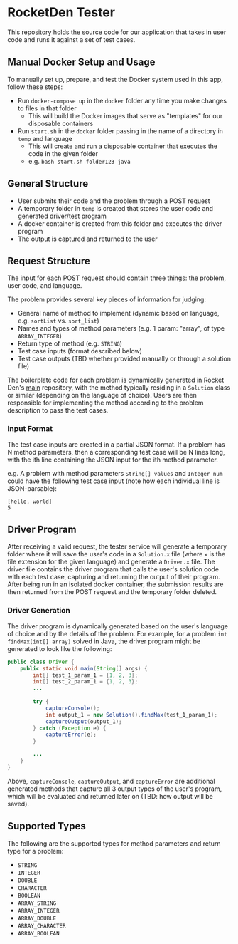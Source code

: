 # RocketDen Tester

This repository holds the source code for our application that takes in user code
and runs it against a set of test cases. 

## Manual Docker Setup and Usage

To manually set up, prepare, and test the Docker system used in this app, follow these steps:

* Run `docker-compose up` in the `docker` folder any time you make changes to files in that folder
  * This will build the Docker images that serve as "templates" for our disposable containers
* Run `start.sh` in the `docker` folder passing in the name of a directory in `temp` and language
  * This will create and run a disposable container that executes the code in the given folder
  * e.g. `bash start.sh folder123 java`

## General Structure

* User submits their code and the problem through a POST request
* A temporary folder in `temp` is created that stores the user code and generated driver/test program
* A docker container is created from this folder and executes the driver program
* The output is captured and returned to the user

## Request Structure

The input for each POST request should contain three things: the problem, user code, and language.

The problem provides several key pieces of information for judging: 

* General name of method to implement (dynamic based on language, e.g. `sortList` vs. `sort_list`)
* Names and types of method parameters (e.g. 1 param: "array", of type `ARRAY_INTEGER`)
* Return type of method (e.g. `STRING`)
* Test case inputs (format described below)
* Test case outputs (TBD whether provided manually or through a solution file) 

The boilerplate code for each problem is dynamically generated in Rocket Den's 
[main](https://github.com/rocketden/main) repository, with the method typically
residing in a `Solution` class or similar (depending on the language of choice). 
Users are then responsible for implementing the method according to the problem
description to pass the test cases.  

### Input Format

The test case inputs are created in a partial JSON format. If a problem has N
method parameters, then a corresponding test case will be N lines long, with
the ith line containing the JSON input for the ith method parameter. 

e.g. A problem with method parameters `String[] values` and `Integer num` could 
have the following test case input (note how each individual line is JSON-parsable): 

```
[hello, world]
5
```

## Driver Program

After receiving a valid request, the tester service will generate a temporary
folder where it will save the user's code in a `Solution.x` file (where `x` is
the file extension for the given language) and generate a `Driver.x` file. The
driver file contains the driver program that calls the user's solution code with
each test case, capturing and returning the output of their program. After being
run in an isolated docker container, the submission results are then returned 
from the POST request and the temporary folder deleted.

### Driver Generation

The driver program is dynamically generated based on the user's language of choice
and by the details of the problem. For example, for a problem `int findMax(int[] array)`
solved in Java, the driver program might be generated to look like the following:

```java
public class Driver {
    public static void main(String[] args) {
        int[] test_1_param_1 = {1, 2, 3};
        int[] test_2_param_1 = {1, 2, 3};
        ...
        
        try {
            captureConsole();
            int output_1 = new Solution().findMax(test_1_param_1);
            captureOutput(output_1);
        } catch (Exception e) {
            captureError(e);
        }

        ...
    }
}
```

Above, `captureConsole`, `captureOutput`, and `captureError` are additional 
generated methods that capture all 3 output types of the user's program, which
will be evaluated and returned later on (TBD: how output will be saved).


## Supported Types 

The following are the supported types for method parameters and return type for 
a problem: 

* `STRING`
* `INTEGER`
* `DOUBLE`
* `CHARACTER`
* `BOOLEAN`
* `ARRAY_STRING`
* `ARRAY_INTEGER`
* `ARRAY_DOUBLE`
* `ARRAY_CHARACTER`
* `ARRAY_BOOLEAN`

